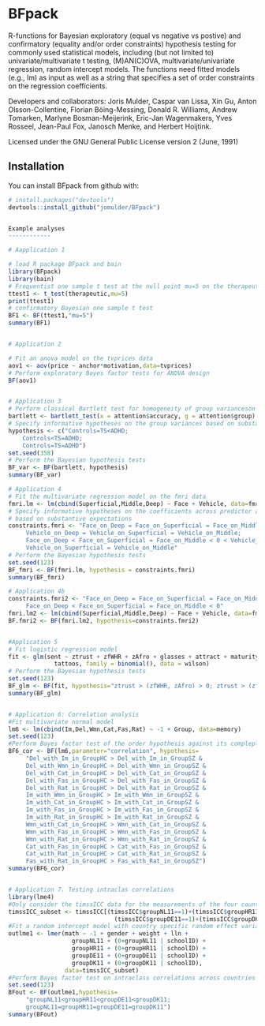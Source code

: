 # BFpack

R-functions for Bayesian exploratory (equal vs negative vs postive) and confirmatory (equality and/or order constraints) hypothesis testing for commonly used statistical models, including (but not limited to) univariate/multivariate t testing, (M)AN(C)OVA, multivariate/univariate regression, random intercept models. The functions need fitted models (e.g., lm) as input as well as a string that specifies a set of order constraints on the regression coefficients.

Developers and collaborators: Joris Mulder, Caspar van Lissa, Xin Gu, Anton Olsson-Collentine, Florian Böing-Messing, Donald R. Williams, Andrew Tomarken, Marlyne Bosman-Meijerink, Eric-Jan Wagenmakers, Yves Rosseel, Jean-Paul Fox, Janosch Menke, and Herbert Hoijtink.

Licensed under the GNU General Public License version 2 (June, 1991)


Installation
------------

You can install BFpack from github with:

``` r
# install.packages("devtools")
devtools::install_github("jomulder/BFpack")


Example analyses
------------

# Aapplication 1

# load R package BFpack and bain
library(BFpack)
library(bain)
# Frequentist one sample t test at the null point mu=5 on the therapeutic data
ttest1 <- t_test(therapeutic,mu=5)
print(ttest1)
# confirmatory Bayesian one sample t test
BF1 <- BF(ttest1,"mu=5")
summary(BF1)


# Application 2

# Fit an anova model on the tvprices data
aov1 <- aov(price ~ anchor*motivation,data=tvprices)
# Perform exploratory Bayes factor tests for ANOVA design
BF(aov1)


# Application 3
# Perform classical Bartlett test for homogeneity of group varianceson the accuracy data
bartlett <- bartlett_test(x = attention$accuracy, g = attention$group)
# Specify informative hypotheses on the group variances based on substantive expectations
hypothesis <- c("Controls=TS<ADHD;
    Controls<TS=ADHD;
    Controls=TS=ADHD")
set.seed(358)
# Perform the Bayesian hypothesis tests
BF_var <- BF(bartlett, hypothesis)
summary(BF_var)

# Application 4
# Fit the multivariate regression model on the fmri data
fmri.lm <- lm(cbind(Superficial,Middle,Deep) ~ Face + Vehicle, data=fmri)
# Specify informative hypotheses on the coefficients across predictor and dependent variables
# based on substantive expectations
constraints.fmri <- "Face_on_Deep = Face_on_Superficial = Face_on_Middle < 0 <
     Vehicle_on_Deep = Vehicle_on_Superficial = Vehicle_on_Middle;
     Face_on_Deep < Face_on_Superficial = Face_on_Middle < 0 < Vehicle_on_Deep =
     Vehicle_on_Superficial = Vehicle_on_Middle"
# Perform the Bayesian hypothesis tests
set.seed(123)
BF_fmri <- BF(fmri.lm, hypothesis = constraints.fmri)
summary(BF_fmri)

# Application 4b
constraints.fmri2 <- "Face_on_Deep = Face_on_Superficial = Face_on_Middle < 0;
     Face_on_Deep < Face_on_Superficial = Face_on_Middle < 0"
fmri.lm2 <- lm(cbind(Superficial,Middle,Deep) ~ Face + Vehicle, data=fmri)
BF.fmri2 <- BF(fmri.lm2, hypothesis=constraints.fmri2)


#Application 5
# Fit logistic regression model
fit <- glm(sent ~ ztrust + zfWHR + zAfro + glasses + attract + maturity +
             tattoos, family = binomial(), data = wilson)
# Perform the Bayesian hypothesis tests
set.seed(123)
BF_glm <- BF(fit, hypothesis="ztrust > (zfWHR, zAfro) > 0; ztrust > (zfWHR, zAfro) = 0")
summary(BF_glm)


# Application 6: Correlation analysis
#Fit multivariate normal model
lm6 <- lm(cbind(Im,Del,Wmn,Cat,Fas,Rat) ~ -1 + Group, data=memory)
set.seed(123)
#Perform Bayes factor test of the order hypothesis against its compleplement
BF6_cor <- BF(lm6,parameter="correlation", hypothesis=
     "Del_with_Im_in_GroupHC > Del_with_Im_in_GroupSZ &
     Del_with_Wmn_in_GroupHC > Del_with_Wmn_in_GroupSZ &
     Del_with_Cat_in_GroupHC > Del_with_Cat_in_GroupSZ &
     Del_with_Fas_in_GroupHC > Del_with_Fas_in_GroupSZ &
     Del_with_Rat_in_GroupHC > Del_with_Rat_in_GroupSZ &
     Im_with_Wmn_in_GroupHC > Im_with_Wmn_in_GroupSZ &
     Im_with_Cat_in_GroupHC > Im_with_Cat_in_GroupSZ &
     Im_with_Fas_in_GroupHC > Im_with_Fas_in_GroupSZ &
     Im_with_Rat_in_GroupHC > Im_with_Rat_in_GroupSZ &
     Wmn_with_Cat_in_GroupHC > Wmn_with_Cat_in_GroupSZ &
     Wmn_with_Fas_in_GroupHC > Wmn_with_Fas_in_GroupSZ &
     Wmn_with_Rat_in_GroupHC > Wmn_with_Rat_in_GroupSZ &
     Cat_with_Fas_in_GroupHC > Cat_with_Fas_in_GroupSZ &
     Cat_with_Rat_in_GroupHC > Cat_with_Rat_in_GroupSZ &
     Fas_with_Rat_in_GroupHC > Fas_with_Rat_in_GroupSZ")
summary(BF6_cor)


# Application 7. Testing intraclas correlations
library(lme4)
#Only consider the timssICC data for the measurements of the four counteries in 2011
timssICC_subset <- timssICC[(timssICC$groupNL11==1)+(timssICC$groupHR11==1)+
                              (timssICC$groupDE11==1)+(timssICC$groupDK11==1)>0,]
#Fit a random intercept model with country specific random effect variances across schools
outlme1 <- lmer(math ~ -1 + gender + weight + lln +
                  groupNL11 + (0+groupNL11 | schoolID) +
                  groupHR11 + (0+groupHR11 | schoolID) +
                  groupDE11 + (0+groupDE11 | schoolID) +
                  groupDK11 + (0+groupDK11 | schoolID),
                data=timssICC_subset)
#Perform Bayes factor test on intraclass correlations across countries in 2011
set.seed(123)
BFout <- BF(outlme1,hypothesis=
     "groupNL11<groupHR11<groupDE11<groupDK11;
     groupNL11=groupHR11=groupDE11=groupDK11")
summary(BFout)
